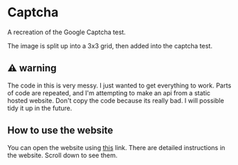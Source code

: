 # Captcha
A recreation of the Google Captcha test.

The image is split up into a 3x3 grid, then added into the captcha test.

## ⚠️ warning
The code in this is very messy. I just wanted to get everything to work. Parts of code are repeated, and I'm attempting to make an api from a static hosted website. Don't copy the code because its really bad. I will possible tidy it up in the future.

## How to use the website
You can open the website using [this](https://maximilianmcc.github.io/Captcha/) link.
There are detailed instructions in the website. Scroll down to see them.